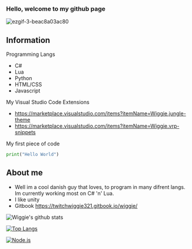 ### Hello, welcome to my github page 
![ezgif-3-beac8a03ac80](https://user-images.githubusercontent.com/77380960/131228853-1b391167-9f39-490d-88a2-7b396e97983e.gif)





## Information

 Programming Langs 
  - C#
  - Lua
  - Python 
  - HTML/CSS 
  - Javascript

 My Visual Studio Code Extensions
  - https://marketplace.visualstudio.com/items?itemName=Wiggie.jungle-theme
  - https://marketplace.visualstudio.com/items?itemName=Wiggie.vrp-snippets

 My first piece of code
 ```py
 print("Hello World")
 ```

## About me 
- Well im a cool danish guy that loves, to program in many difrent langs. Im currently working most on C# 'n' Lua.
 - I like unity
- Gitbook https://twitchwiggie321.gitbook.io/wiggie/

![Wiggie's github stats](https://github-readme-stats.vercel.app/api?username=wiggie-scripts)

[![Top Langs](https://github-readme-stats.vercel.app/api/top-langs/?username=wiggie-scripts)](https://github.com/wiggie-scripts/github-readme-stats)

[![Node.js](https://github-readme-stats.vercel.app/api/pin/?username=node.js&repo=node.js)](https://github.com/node.js/node.js)

















